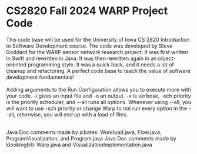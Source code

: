 # CS2820 Fall 2024 WARP Project Code
This code base will be used for the University of Iowa CS 2820 Introduction to Software
Development course. The code was developed by Steve Goddard for the WARP sensor network 
research project. It was first written in Swift and rewritten in Java. It was then 
rewritten again in an object-oriented programming style. It was a quick
hack, and it needs a lot of cleanup and refactoring. A perfect code base to teach
the value of software development fundamentals!
<br>
<br>
Adding arguments to the Run Configuration allows you to execute more with your code. -i gives an input file and -o an output. -v is verbose, -sch priority is the priority scheduler, and --all runs all options. Whenever using --all, you will want to use -sch priority or change Warp to not run every option in the --all, otherwise, you will end up with a load of files. 
<br> 
<br>

Java Doc comments made by jcbates: Workload.java, Flow.java, ProgramVisualization, and Program.java
Java Doc comments made by klookingbill: Warp.java and VisualizationImplementation.java  